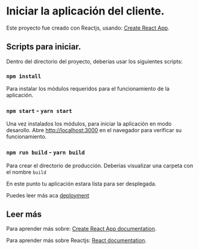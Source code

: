 # Iniciar la aplicación del cliente.

Este proyecto fue creado con Reactjs, usando: [Create React App](https://github.com/facebook/create-react-app).

## Scripts para iniciar.

Dentro del directorio del proyecto, deberias usar los siguientes scripts:

### `npm install`

Para instalar los módulos requeridos para el funcionamiento de la aplicación.

### `npm start` - `yarn start`

Una vez instalados los módulos, para iniciar la aplicación en modo desarollo.
Abre [http://localhost:3000](http://localhost:3000) en el navegador para verificar su funcionamiento.

### `npm run build` - `yarn build`

Para crear el directorio de producción. Deberias visualizar una carpeta con el nombre `build`

En este punto tu aplicación estara lista para ser desplegada.

Puedes leer más aca [deployment](https://facebook.github.io/create-react-app/docs/deployment)

## Leer más

Para aprender más sobre: [Create React App documentation](https://facebook.github.io/create-react-app/docs/getting-started).

Para aprender más sobre Reactjs: [React documentation](https://reactjs.org/).
